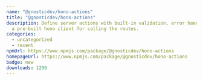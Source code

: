 ```yaml
---
name: "@gnosticdev/hono-actions"
title: "@gnosticdev/hono-actions"
description: Define server actions with built-in validation, error handling, and
  a pre-built hono client for calling the routes.
categories:
  - uncategorized
  - recent
npmUrl: https://www.npmjs.com/package/@gnosticdev/hono-actions
homepageUrl: https://www.npmjs.com/package/@gnosticdev/hono-actions
badge: new
downloads: 1208
---
```

